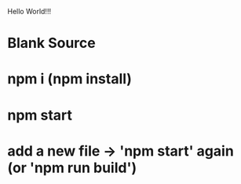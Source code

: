 Hello World!!!

# Blank Source

# npm i (npm install)
# npm start

# add a new file -> 'npm start' again (or 'npm run build')
